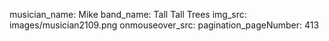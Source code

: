 musician_name: Mike
band_name: Tall Tall Trees
img_src: images/musician2109.png
onmouseover_src: 
pagination_pageNumber: 413